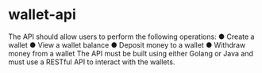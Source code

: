 # wallet-api
The API should allow users to perform the following operations: ● Create a wallet ● View a wallet balance ● Deposit money to a wallet ● Withdraw money from a wallet The API must be built using either Golang or Java and must use a RESTful API to interact with the wallets.

